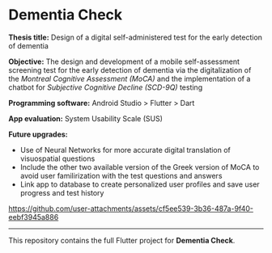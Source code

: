 # Dementia Check
**Thesis title:** Design of a digital self-administered test for the early detection of dementia

**Objective:** The design and development of a mobile self-assessment screening test for the early detection of dementia via the digitalization of the *Montreal Cognitive Assessment (MoCA)* and the implementation of a chatbot for *Subjective Cognitive Decline (SCD-9Q)* testing

**Programming software:** Android Studio > Flutter > Dart

**App evaluation:** System Usability Scale (SUS)

**Future upgrades:**
- Use of Neural Networks for more accurate digital translation of visuospatial questions
- Include the other two available version of the Greek version of MoCA to avoid user familirization with the test questions and answers
- Link app to database to create personalized user profiles and save user progress and test history

https://github.com/user-attachments/assets/cf5ee539-3b36-487a-9f40-eebf3945a886

--------

This repository contains the full Flutter project for **Dementia Check**.

